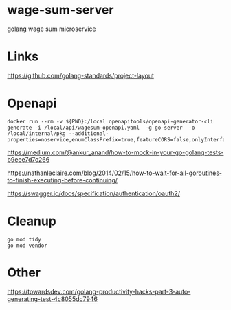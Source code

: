 # wage-sum-server
golang wage sum microservice

# Links
https://github.com/golang-standards/project-layout 

# Openapi
```shell
docker run --rm -v ${PWD}:/local openapitools/openapi-generator-cli generate -i /local/api/wagesum-openapi.yaml  -g go-server  -o /local/internal/pkg --additional-properties=noservice,enumClassPrefix=true,featureCORS=false,onlyInterfaces,outputAsLibrary=true,sourceFolder=openapi
```

https://medium.com/@ankur_anand/how-to-mock-in-your-go-golang-tests-b9eee7d7c266

https://nathanleclaire.com/blog/2014/02/15/how-to-wait-for-all-goroutines-to-finish-executing-before-continuing/ 

https://swagger.io/docs/specification/authentication/oauth2/

# Cleanup 
```shell
go mod tidy  
go mod vendor
```

# Other
https://towardsdev.com/golang-productivity-hacks-part-3-auto-generating-test-4c8055dc7946